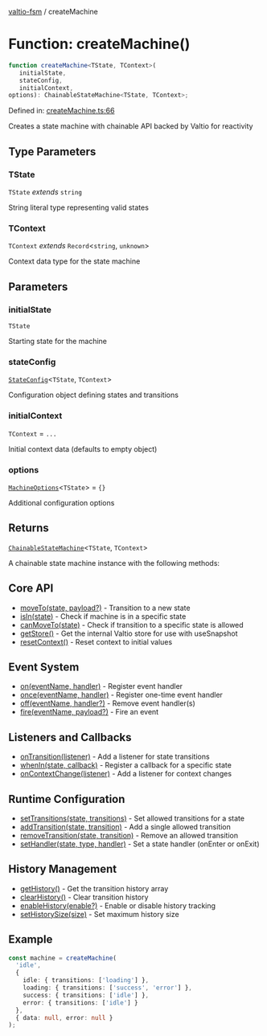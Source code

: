 [valtio-fsm](../globals.md) / createMachine

# Function: createMachine()

```ts
function createMachine<TState, TContext>(
   initialState, 
   stateConfig, 
   initialContext, 
options): ChainableStateMachine<TState, TContext>;
```

Defined in: [createMachine.ts:66](https://github.com/valtiojs/valtio-fsm/blob/e130d8462b1e3f3b9ad04f79c2f25bb6904906cd/src/createMachine.ts#L66)

Creates a state machine with chainable API backed by Valtio for reactivity

## Type Parameters

### TState

`TState` *extends* `string`

String literal type representing valid states

### TContext

`TContext` *extends* `Record`\<`string`, `unknown`\>

Context data type for the state machine

## Parameters

### initialState

`TState`

Starting state for the machine

### stateConfig

[`StateConfig`](../type-aliases/StateConfig.md)\<`TState`, `TContext`\>

Configuration object defining states and transitions

### initialContext

`TContext` = `...`

Initial context data (defaults to empty object)

### options

[`MachineOptions`](../interfaces/MachineOptions.md)\<`TState`\> = `{}`

Additional configuration options

## Returns

[`ChainableStateMachine`](../interfaces/ChainableStateMachine.md)\<`TState`, `TContext`\>

A chainable state machine instance with the following methods:

## Core API
- [moveTo(state, payload?)](../interfaces/ChainableStateMachine.md#moveto) - Transition to a new state
- [isIn(state)](../interfaces/ChainableStateMachine.md#isin) - Check if machine is in a specific state
- [canMoveTo(state)](../interfaces/ChainableStateMachine.md#canmoveto) - Check if transition to a specific state is allowed
- [getStore()](../interfaces/ChainableStateMachine.md#getstore) - Get the internal Valtio store for use with useSnapshot
- [resetContext()](../interfaces/ChainableStateMachine.md#resetcontext) - Reset context to initial values

## Event System
- [on(eventName, handler)](../interfaces/ChainableStateMachine.md#on) - Register event handler
- [once(eventName, handler)](../interfaces/ChainableStateMachine.md#once) - Register one-time event handler
- [off(eventName, handler?)](../interfaces/ChainableStateMachine.md#off) - Remove event handler(s)
- [fire(eventName, payload?)](../interfaces/ChainableStateMachine.md#fire) - Fire an event

## Listeners and Callbacks
- [onTransition(listener)](../interfaces/ChainableStateMachine.md#ontransition) - Add a listener for state transitions
- [whenIn(state, callback)](../interfaces/ChainableStateMachine.md#whenin) - Register a callback for a specific state
- [onContextChange(listener)](../interfaces/ChainableStateMachine.md#oncontextchange) - Add a listener for context changes

## Runtime Configuration
- [setTransitions(state, transitions)](../interfaces/ChainableStateMachine.md#settransitions) - Set allowed transitions for a state
- [addTransition(state, transition)](../interfaces/ChainableStateMachine.md#addtransition) - Add a single allowed transition
- [removeTransition(state, transition)](../interfaces/ChainableStateMachine.md#removetransition) - Remove an allowed transition
- [setHandler(state, type, handler)](../interfaces/ChainableStateMachine.md#sethandler) - Set a state handler (onEnter or onExit)

## History Management
- [getHistory()](../interfaces/ChainableStateMachine.md#gethistory) - Get the transition history array
- [clearHistory()](../interfaces/ChainableStateMachine.md#clearhistory) - Clear transition history
- [enableHistory(enable?)](../interfaces/ChainableStateMachine.md#enablehistory) - Enable or disable history tracking
- [setHistorySize(size)](../interfaces/ChainableStateMachine.md#sethistorysize) - Set maximum history size

## Example

```ts
const machine = createMachine(
  'idle',
  {
    idle: { transitions: ['loading'] },
    loading: { transitions: ['success', 'error'] },
    success: { transitions: ['idle'] },
    error: { transitions: ['idle'] }
  },
  { data: null, error: null }
);
```
